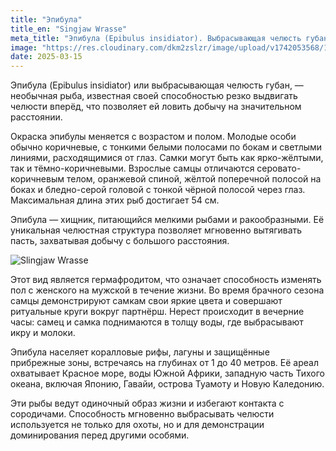```yaml
---
title: "Эпибула"
title_en: "Singjaw Wrasse"
meta_title: "Эпибула (Epibulus insidiator). Выбрасывающая челюсть губаню. Singjaw Wrasse"
image: "https://res.cloudinary.com/dkm2zslzr/image/upload/v1742053568/1_Singjaw_Wrasse_Female_ztvncz.png"
date: 2025-03-15
---
```


Эпибула (Epibulus insidiator) или выбрасывающая челюсть губан, — необычная рыба, известная своей способностью резко выдвигать челюсти вперёд, что позволяет ей ловить добычу на значительном расстоянии.

Окраска эпибулы меняется с возрастом и полом. Молодые особи обычно коричневые, с тонкими белыми полосами по бокам и светлыми линиями, расходящимися от глаз. Самки могут быть как ярко-жёлтыми, так и тёмно-коричневыми. Взрослые самцы отличаются серовато-коричневым телом, оранжевой спиной, жёлтой поперечной полосой на боках и бледно-серой головой с тонкой чёрной полосой через глаз. Максимальная длина этих рыб достигает 54 см.

Эпибула — хищник, питающийся мелкими рыбами и ракообразными. Её уникальная челюстная структура позволяет мгновенно вытягивать пасть, захватывая добычу с большого расстояния.

![Slingjaw Wrasse](https://res.cloudinary.com/dkm2zslzr/image/upload/v1742053895/1_Singjaw_Wrasse_Male_tdg1o5.png "Slingjaw Wrasse")

Этот вид является гермафродитом, что означает способность изменять пол с женского на мужской в течение жизни. Во время брачного сезона самцы демонстрируют самкам свои яркие цвета и совершают ритуальные круги вокруг партнёрш. Нерест происходит в вечерние часы: самец и самка поднимаются в толщу воды, где выбрасывают икру и молоки.

Эпибула населяет коралловые рифы, лагуны и защищённые прибрежные зоны, встречаясь на глубинах от 1 до 40 метров. Её ареал охватывает Красное море, воды Южной Африки, западную часть Тихого океана, включая Японию, Гавайи, острова Туамоту и Новую Каледонию.

Эти рыбы ведут одиночный образ жизни и избегают контакта с сородичами. Способность мгновенно выбрасывать челюсти используется не только для охоты, но и для демонстрации доминирования перед другими особями.
